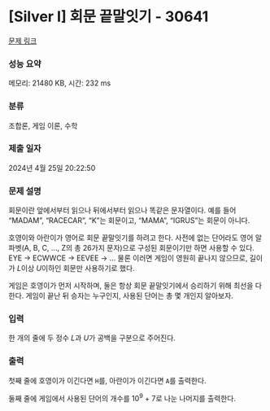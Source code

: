 # [Silver I] 회문 끝말잇기 - 30641 

[문제 링크](https://www.acmicpc.net/problem/30641) 

### 성능 요약

메모리: 21480 KB, 시간: 232 ms

### 분류

조합론, 게임 이론, 수학

### 제출 일자

2024년 4월 25일 20:22:50

### 문제 설명

<p>회문이란 앞에서부터 읽으나 뒤에서부터 읽으나 똑같은 문자열이다. 예를 들어 “MADAM”, “RACECAR”, “K”는 회문이고, “MAMA”, “IGRUS”는 회문이 아니다.</p>

<p>호영이와 아란이가 영어로 회문 끝말잇기를 하려고 한다. 사전에 없는 단어라도 영어 알파벳(A, B, C, ..., Z의 총 26가지 문자)으로 구성된 회문이기만 하면 사용할 수 있다. EYE → ECWWCE → EEVEE → ... 물론 이러면 게임이 영원히 끝나지 않으므로, 길이가 <em>L</em>이상 <em>U</em>이하인 회문만 사용하기로 했다.</p>

<p>게임은 호영이가 먼저 시작하며, 둘은 항상 회문 끝말잇기에서 승리하기 위해 최선을 다한다. 게임이 끝난 뒤 승자는 누구인지, 사용된 단어는 총 몇 개인지 알아보자.</p>

### 입력 

 <p>한 개의 줄에 두 정수 <em>L</em>과 <em>U</em>가 공백을 구분으로 주어진다.</p>

### 출력 

 <p>첫째 줄에 호영이가 이긴다면 <code>H</code>를, 아란이가 이긴다면 <code>A</code>를 출력한다.</p>

<p>둘째 줄에 게임에서 사용된 단어의 개수를 10<sup>9</sup> + 7로 나눈 나머지를 출력한다.</p>

